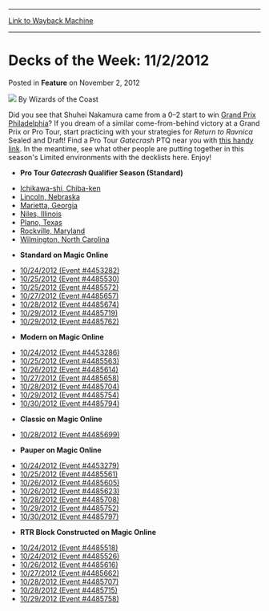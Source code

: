 
---
[Link to Wayback Machine](https://web.archive.org/web/20220118194842/https://magic.wizards.com/en/articles/archive/feature/decks-week-1122012-2012-11-02)

[_metadata_:author]:- "Wizards of the Coast"
[_metadata_:description]:- "Did you see that Shuhei Nakamura came from a 0–2 start to win Grand Prix Philadelphia? If you dream of a similar come-from-behind victory at a Grand Prix or Pro Tour, start practicing with your strategies for Return to Ravnica Sealed and Draft! Find a Pro Tour Gatecrash PTQ near you with this handy link. In the meantime, see what other people are putting together in this"
[_metadata_:generator]:- "Drupal 7 (http://drupal.org)"
[_metadata_:publish_date]:- "2012-11-02"
[_metadata_:title]:- "Decks of the Week: 11/2/2012"
[_metadata_:wayback_capture_timestamp]:- "2022-01-18 19:48:42+00:00"
[_metadata_:wayback_raw_url]:- "https://web.archive.org/web/20220118194842id_/https://magic.wizards.com/en/articles/archive/feature/decks-week-1122012-2012-11-02"
[_metadata_:wayback_url]:- "https://magic.wizards.com/en/articles/archive/feature/decks-week-1122012-2012-11-02"
---


Decks of the Week: 11/2/2012
============================



 Posted in **Feature**
 on November 2, 2012 






![](https://media.magic.wizards.com/styles/auth_small/public/images/person/wizards_author.jpg)
By Wizards of the Coast












Did you see that Shuhei Nakamura came from a 0–2 start to win [Grand Prix Philadelphia](/en/events/coverage/nakamura-storms-back-0-2-take-gp-philadelphia)? If you dream of a similar come-from-behind victory at a Grand Prix or Pro Tour, start practicing with your strategies for *Return to Ravnica* Sealed and Draft! Find a Pro Tour *Gatecrash* PTQ near you with [this handy link](http://www.wizards.com/Magic/TCG/Events.aspx?x=mtg/event/protour/qualifierlist#gtc). In the meantime, see what other people are putting together in this season's Limited environments with the decklists here. Enjoy! 


* **Pro Tour *Gatecrash* Qualifier Season (Standard)**
+ [Ichikawa-shi, Chiba-ken](/en/articles/archive/event-coverage/pro-tour-gatecrash-qualifier-season-top-8-standard-decklists-2013-13)
+ [Lincoln, Nebraska](/en/articles/archive/event-coverage/pro-tour-gatecrash-qualifier-season-top-8-standard-decklists-2013-10)
+ [Marietta, Georgia](/en/articles/archive/event-coverage/pro-tour-gatecrash-qualifier-season-top-8-standard-decklists-2013--6)
+ [Niles, Illinois](/en/articles/archive/event-coverage/pro-tour-gatecrash-qualifier-season-top-8-standard-decklists-2013--7)
+ [Plano, Texas](/en/articles/archive/event-coverage/pro-tour-gatecrash-qualifier-season-top-8-standard-decklists-2013--8)
+ [Rockville, Maryland](/en/articles/archive/event-coverage/pro-tour-gatecrash-qualifier-season-top-8-standard-decklists-2013--9)
+ [Wilmington, North Carolina](/en/articles/archive/event-coverage/pro-tour-gatecrash-qualifier-season-top-8-standard-decklists-2013-11)
* **Standard on Magic Online**
+ [10/24/2012 (Event #4453282)](http://archive.wizards.com/Magic/Digital/MagicOnlineTourn.aspx?x=mtg/digital/magiconline/tourn/4453282)
+ [10/25/2012 (Event #4485530)](http://archive.wizards.com/Magic/Digital/MagicOnlineTourn.aspx?x=mtg/digital/magiconline/tourn/4485530)
+ [10/25/2012 (Event #4485572)](http://archive.wizards.com/Magic/Digital/MagicOnlineTourn.aspx?x=mtg/digital/magiconline/tourn/4485572)
+ [10/27/2012 (Event #4485657)](http://archive.wizards.com/Magic/Digital/MagicOnlineTourn.aspx?x=mtg/digital/magiconline/tourn/4485657)
+ [10/28/2012 (Event #4485674)](http://archive.wizards.com/Magic/Digital/MagicOnlineTourn.aspx?x=mtg/digital/magiconline/tourn/4485674)
+ [10/29/2012 (Event #4485719)](http://archive.wizards.com/Magic/Digital/MagicOnlineTourn.aspx?x=mtg/digital/magiconline/tourn/4485719)
+ [10/29/2012 (Event #4485762)](http://archive.wizards.com/Magic/Digital/MagicOnlineTourn.aspx?x=mtg/digital/magiconline/tourn/4485762)
* **Modern on Magic Online**
+ [10/24/2012 (Event #4453286)](http://archive.wizards.com/Magic/Digital/MagicOnlineTourn.aspx?x=mtg/digital/magiconline/tourn/4453286)
+ [10/25/2012 (Event #4485563)](http://archive.wizards.com/Magic/Digital/MagicOnlineTourn.aspx?x=mtg/digital/magiconline/tourn/4485563)
+ [10/26/2012 (Event #4485614)](http://archive.wizards.com/Magic/Digital/MagicOnlineTourn.aspx?x=mtg/digital/magiconline/tourn/4485614)
+ [10/27/2012 (Event #4485658)](http://archive.wizards.com/Magic/Digital/MagicOnlineTourn.aspx?x=mtg/digital/magiconline/tourn/4485658)
+ [10/28/2012 (Event #4485704)](http://archive.wizards.com/Magic/Digital/MagicOnlineTourn.aspx?x=mtg/digital/magiconline/tourn/4485704)
+ [10/29/2012 (Event #4485754)](http://archive.wizards.com/Magic/Digital/MagicOnlineTourn.aspx?x=mtg/digital/magiconline/tourn/4485754)
+ [10/30/2012 (Event #4485794)](http://archive.wizards.com/Magic/Digital/MagicOnlineTourn.aspx?x=mtg/digital/magiconline/tourn/4485794)
* **Classic on Magic Online**
+ [10/28/2012 (Event #4485699)](http://archive.wizards.com/Magic/Digital/MagicOnlineTourn.aspx?x=mtg/digital/magiconline/tourn/4485699)
* **Pauper on Magic Online**
+ [10/24/2012 (Event #4453279)](http://archive.wizards.com/Magic/Digital/MagicOnlineTourn.aspx?x=mtg/digital/magiconline/tourn/4453279)
+ [10/25/2012 (Event #4485561)](http://archive.wizards.com/Magic/Digital/MagicOnlineTourn.aspx?x=mtg/digital/magiconline/tourn/4485561)
+ [10/26/2012 (Event #4485605)](http://archive.wizards.com/Magic/Digital/MagicOnlineTourn.aspx?x=mtg/digital/magiconline/tourn/4485605)
+ [10/26/2012 (Event #4485623)](http://archive.wizards.com/Magic/Digital/MagicOnlineTourn.aspx?x=mtg/digital/magiconline/tourn/4485623)
+ [10/28/2012 (Event #4485708)](http://archive.wizards.com/Magic/Digital/MagicOnlineTourn.aspx?x=mtg/digital/magiconline/tourn/4485708)
+ [10/29/2012 (Event #4485752)](http://archive.wizards.com/Magic/Digital/MagicOnlineTourn.aspx?x=mtg/digital/magiconline/tourn/4485752)
+ [10/30/2012 (Event #4485797)](http://archive.wizards.com/Magic/Digital/MagicOnlineTourn.aspx?x=mtg/digital/magiconline/tourn/4485797)
* **RTR Block Constructed on Magic Online**
+ [10/24/2012 (Event #4485518)](http://archive.wizards.com/Magic/Digital/MagicOnlineTourn.aspx?x=mtg/digital/magiconline/tourn/4485518)
+ [10/24/2012 (Event #4485526)](http://archive.wizards.com/Magic/Digital/MagicOnlineTourn.aspx?x=mtg/digital/magiconline/tourn/4485526)
+ [10/26/2012 (Event #4485616)](http://archive.wizards.com/Magic/Digital/MagicOnlineTourn.aspx?x=mtg/digital/magiconline/tourn/4485616)
+ [10/27/2012 (Event #4485662)](http://archive.wizards.com/Magic/Digital/MagicOnlineTourn.aspx?x=mtg/digital/magiconline/tourn/4485662)
+ [10/28/2012 (Event #4485707)](http://archive.wizards.com/Magic/Digital/MagicOnlineTourn.aspx?x=mtg/digital/magiconline/tourn/4485707)
+ [10/28/2012 (Event #4485715)](http://archive.wizards.com/Magic/Digital/MagicOnlineTourn.aspx?x=mtg/digital/magiconline/tourn/4485715)
+ [10/29/2012 (Event #4485758)](http://archive.wizards.com/Magic/Digital/MagicOnlineTourn.aspx?x=mtg/digital/magiconline/tourn/4485758)






